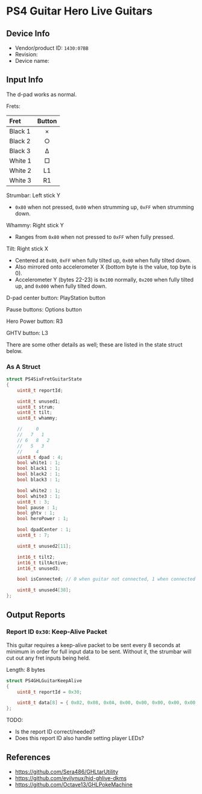 # PS4 Guitar Hero Live Guitars

## Device Info

- Vendor/product ID: `1430:07BB`
- Revision:
- Device name: 

## Input Info

The d-pad works as normal.

Frets:

| Fret    | Button |
| :---    | :---:  |
| Black 1 | ×      |
| Black 2 | ○      |
| Black 3 | Δ      |
| White 1 | □      |
| White 2 | L1     |
| White 3 | R1     |

Strumbar: Left stick Y

- `0x80` when not pressed, `0x00` when strumming up, `0xFF` when strumming down.

Whammy: Right stick Y

- Ranges from `0x80` when not pressed to `0xFF` when fully pressed.

Tilt: Right stick X

- Centered at `0x80`, `0xFF` when fully tilted up, `0x00` when fully tilted down.
- Also mirrored onto accelerometer X (bottom byte is the value, top byte is 0).
- Accelerometer Y (bytes 22-23) is `0x100` normally, `0x200` when fully tilted up, and `0x000` when fully tilted down.

D-pad center button: PlayStation button

Pause buttons: Options button

Hero Power button: R3

GHTV button: L3

There are some other details as well; these are listed in the state struct below.

### As A Struct

```cpp
struct PS4SixFretGuitarState
{
    uint8_t reportId;

    uint8_t unused1;
    uint8_t strum;
    uint8_t tilt;
    uint8_t whammy;

    //     0
    //   7   1
    // 6   8   2
    //   5   3
    //     4
    uint8_t dpad : 4;
    bool white1 : 1;
    bool black1 : 1;
    bool black2 : 1;
    bool black3 : 1;

    bool white2 : 1;
    bool white3 : 1;
    uint8_t : 3;
    bool pause : 1;
    bool ghtv : 1;
    bool heroPower : 1;

    bool dpadCenter : 1;
    uint8_t : 7;

    uint8_t unused2[11];

    int16_t tilt2;
    int16_t tiltActive;
    int16_t unused3;

    bool isConnected; // 0 when guitar not connected, 1 when connected

    uint8_t unused4[38];
};
```

## Output Reports

### Report ID `0x30`: Keep-Alive Packet

This guitar requires a keep-alive packet to be sent every 8 seconds at minimum in order for full input data to be sent. Without it, the strumbar will cut out any fret inputs being held.

Length: 8 bytes

```cpp
struct PS4GHLGuitarKeepAlive
{
    uint8_t reportId = 0x30;

    uint8_t data[8] = { 0x02, 0x08, 0x0A, 0x00, 0x00, 0x00, 0x00, 0x00 };
};
```

TODO:

- Is the report ID correct/needed?
- Does this report ID also handle setting player LEDs?

## References

- https://github.com/Sera486/GHLtarUtility
- https://github.com/evilynux/hid-ghlive-dkms
- https://github.com/Octave13/GHLPokeMachine
